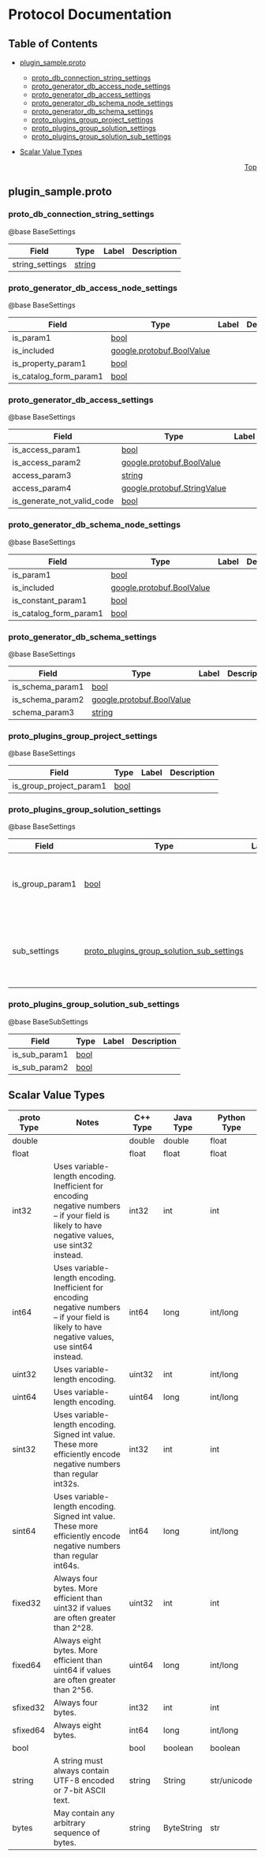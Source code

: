 # Protocol Documentation
<a name="top"></a>

## Table of Contents

- [plugin_sample.proto](#plugin_sample.proto)
    - [proto_db_connection_string_settings](#proto_plugin_sample.proto_db_connection_string_settings)
    - [proto_generator_db_access_node_settings](#proto_plugin_sample.proto_generator_db_access_node_settings)
    - [proto_generator_db_access_settings](#proto_plugin_sample.proto_generator_db_access_settings)
    - [proto_generator_db_schema_node_settings](#proto_plugin_sample.proto_generator_db_schema_node_settings)
    - [proto_generator_db_schema_settings](#proto_plugin_sample.proto_generator_db_schema_settings)
    - [proto_plugins_group_project_settings](#proto_plugin_sample.proto_plugins_group_project_settings)
    - [proto_plugins_group_solution_settings](#proto_plugin_sample.proto_plugins_group_solution_settings)
    - [proto_plugins_group_solution_sub_settings](#proto_plugin_sample.proto_plugins_group_solution_sub_settings)
  
  
  
  

- [Scalar Value Types](#scalar-value-types)



<a name="plugin_sample.proto"></a>
<p align="right"><a href="#top">Top</a></p>

## plugin_sample.proto



<a name="proto_plugin_sample.proto_db_connection_string_settings"></a>

### proto_db_connection_string_settings
@base BaseSettings


| Field | Type | Label | Description |
| ----- | ---- | ----- | ----------- |
| string_settings | [string](#string) |  |  |






<a name="proto_plugin_sample.proto_generator_db_access_node_settings"></a>

### proto_generator_db_access_node_settings
@base BaseSettings


| Field | Type | Label | Description |
| ----- | ---- | ----- | ----------- |
| is_param1 | [bool](#bool) |  |  |
| is_included | [google.protobuf.BoolValue](#google.protobuf.BoolValue) |  |  |
| is_property_param1 | [bool](#bool) |  |  |
| is_catalog_form_param1 | [bool](#bool) |  |  |






<a name="proto_plugin_sample.proto_generator_db_access_settings"></a>

### proto_generator_db_access_settings
@base BaseSettings


| Field | Type | Label | Description |
| ----- | ---- | ----- | ----------- |
| is_access_param1 | [bool](#bool) |  |  |
| is_access_param2 | [google.protobuf.BoolValue](#google.protobuf.BoolValue) |  |  |
| access_param3 | [string](#string) |  |  |
| access_param4 | [google.protobuf.StringValue](#google.protobuf.StringValue) |  |  |
| is_generate_not_valid_code | [bool](#bool) |  |  |






<a name="proto_plugin_sample.proto_generator_db_schema_node_settings"></a>

### proto_generator_db_schema_node_settings
@base BaseSettings


| Field | Type | Label | Description |
| ----- | ---- | ----- | ----------- |
| is_param1 | [bool](#bool) |  |  |
| is_included | [google.protobuf.BoolValue](#google.protobuf.BoolValue) |  |  |
| is_constant_param1 | [bool](#bool) |  |  |
| is_catalog_form_param1 | [bool](#bool) |  |  |






<a name="proto_plugin_sample.proto_generator_db_schema_settings"></a>

### proto_generator_db_schema_settings
@base BaseSettings


| Field | Type | Label | Description |
| ----- | ---- | ----- | ----------- |
| is_schema_param1 | [bool](#bool) |  |  |
| is_schema_param2 | [google.protobuf.BoolValue](#google.protobuf.BoolValue) |  |  |
| schema_param3 | [string](#string) |  |  |






<a name="proto_plugin_sample.proto_plugins_group_project_settings"></a>

### proto_plugins_group_project_settings
@base BaseSettings


| Field | Type | Label | Description |
| ----- | ---- | ----- | ----------- |
| is_group_project_param1 | [bool](#bool) |  |  |






<a name="proto_plugin_sample.proto_plugins_group_solution_settings"></a>

### proto_plugins_group_solution_settings
@base BaseSettings


| Field | Type | Label | Description |
| ----- | ---- | ----- | ----------- |
| is_group_param1 | [bool](#bool) |  | @attr [PropertyOrderAttribute(1)] @attr [DisplayName(&#34;Param1&#34;)] @attr [Description(&#34;Sample of Param1&#34;)] |
| sub_settings | [proto_plugins_group_solution_sub_settings](#proto_plugin_sample.proto_plugins_group_solution_sub_settings) |  | @attr [PropertyOrderAttribute(2)] @attr [DisplayName(&#34;Sub Settings&#34;)] @attr [Description(&#34;Sample of Sub Settings&#34;)] @attr [ExpandableObjectAttribute()] |






<a name="proto_plugin_sample.proto_plugins_group_solution_sub_settings"></a>

### proto_plugins_group_solution_sub_settings
@base BaseSubSettings


| Field | Type | Label | Description |
| ----- | ---- | ----- | ----------- |
| is_sub_param1 | [bool](#bool) |  |  |
| is_sub_param2 | [bool](#bool) |  |  |





 

 

 

 



## Scalar Value Types

| .proto Type | Notes | C++ Type | Java Type | Python Type |
| ----------- | ----- | -------- | --------- | ----------- |
| <a name="double" /> double |  | double | double | float |
| <a name="float" /> float |  | float | float | float |
| <a name="int32" /> int32 | Uses variable-length encoding. Inefficient for encoding negative numbers – if your field is likely to have negative values, use sint32 instead. | int32 | int | int |
| <a name="int64" /> int64 | Uses variable-length encoding. Inefficient for encoding negative numbers – if your field is likely to have negative values, use sint64 instead. | int64 | long | int/long |
| <a name="uint32" /> uint32 | Uses variable-length encoding. | uint32 | int | int/long |
| <a name="uint64" /> uint64 | Uses variable-length encoding. | uint64 | long | int/long |
| <a name="sint32" /> sint32 | Uses variable-length encoding. Signed int value. These more efficiently encode negative numbers than regular int32s. | int32 | int | int |
| <a name="sint64" /> sint64 | Uses variable-length encoding. Signed int value. These more efficiently encode negative numbers than regular int64s. | int64 | long | int/long |
| <a name="fixed32" /> fixed32 | Always four bytes. More efficient than uint32 if values are often greater than 2^28. | uint32 | int | int |
| <a name="fixed64" /> fixed64 | Always eight bytes. More efficient than uint64 if values are often greater than 2^56. | uint64 | long | int/long |
| <a name="sfixed32" /> sfixed32 | Always four bytes. | int32 | int | int |
| <a name="sfixed64" /> sfixed64 | Always eight bytes. | int64 | long | int/long |
| <a name="bool" /> bool |  | bool | boolean | boolean |
| <a name="string" /> string | A string must always contain UTF-8 encoded or 7-bit ASCII text. | string | String | str/unicode |
| <a name="bytes" /> bytes | May contain any arbitrary sequence of bytes. | string | ByteString | str |

